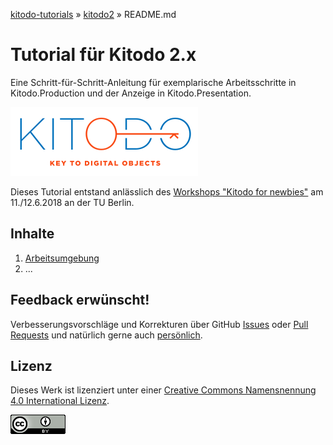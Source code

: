 [kitodo-tutorials](https://github.com/felixlohmeier/kitodo-tutorials) » [kitodo2](https://github.com/felixlohmeier/kitodo-tutorials/kitodo2) » README.md

# Tutorial für Kitodo 2.x

Eine Schritt-für-Schritt-Anleitung für exemplarische Arbeitsschritte in Kitodo.Production und der Anzeige in Kitodo.Presentation.

[![Kitodo Logo](../images/kitodo_300x110.png)](http://www.kitodo.org)

Dieses Tutorial entstand anlässlich des [Workshops "Kitodo for newbies"](http://www.kitodo.org/news/2018/03/07/workshop-kitodo-for-newbies/) am 11./12.6.2018 an der TU Berlin.

## Inhalte

1. [Arbeitsumgebung](01_arbeitsumgebung.md)
2. ...

## Feedback erwünscht!

Verbesserungsvorschläge und Korrekturen über GitHub [Issues](https://github.com/felixlohmeier/kitodo-tutorials/issues) oder [Pull Requests](https://github.com/felixlohmeier/kitodo-tutorials/pulls) und natürlich gerne auch [persönlich](https://felixlohmeier.de/).

## Lizenz

Dieses Werk ist lizenziert unter einer [Creative Commons Namensnennung 4.0 International Lizenz](http://creativecommons.org/licenses/by/4.0/).

[![Creative Commons Lizenzvertrag](../images/cc_by_88x31.png)](http://creativecommons.org/licenses/by/4.0/)